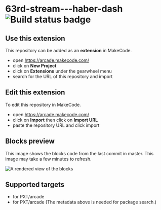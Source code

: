 # 63rd-stream---haber-dash ![Build status badge](https://github.com/johnsoe2/63rd-stream---haber-dash/workflows/MakeCode/badge.svg)



## Use this extension

This repository can be added as an **extension** in MakeCode.

* open https://arcade.makecode.com/
* click on **New Project**
* click on **Extensions** under the gearwheel menu
* search for the URL of this repository and import

## Edit this extension

To edit this repository in MakeCode.

* open https://arcade.makecode.com/
* click on **Import** then click on **Import URL**
* paste the repository URL and click import

## Blocks preview

This image shows the blocks code from the last commit in master.
This image may take a few minutes to refresh.

![A rendered view of the blocks](https://github.com/johnsoe2/63rd-stream---haber-dash/raw/master/.makecode/blocks.png)

## Supported targets

* for PXT/arcade
* for PXT/arcade
(The metadata above is needed for package search.)

